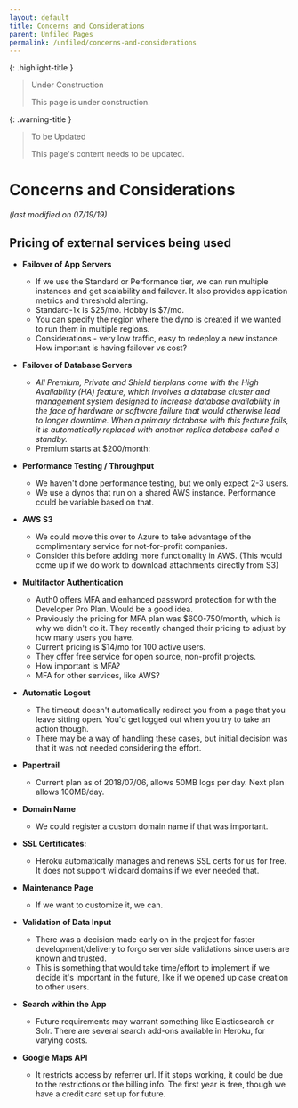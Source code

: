 ```yaml
---
layout: default
title: Concerns and Considerations
parent: Unfiled Pages
permalink: /unfiled/concerns-and-considerations
---
```


{: .highlight-title }
> Under Construction
>
> This page is under construction.

{: .warning-title }
> To be Updated
>
> This page's content needs to be updated.

# Concerns and Considerations

*(last modified on 07/19/19)*

## Pricing of external services being used
<!-- TODO: link to google spreadsheet -->

- **Failover of App Servers**
  - If we use the Standard or Performance tier, we can run multiple
    instances and get scalability and failover. It also provides application metrics and threshold alerting.
  - Standard-1x is $25/mo. Hobby is $7/mo.
  - You can specify the region where the dyno is created if we
    wanted to run them in multiple regions.
  - Considerations - very low traffic, easy to redeploy a new
    instance. How important is having failover vs cost?

- **Failover of Database Servers**
  
  - *All Premium, Private and Shield tierplans come with the High Availability
    (HA) feature, which involves a database cluster and management system designed to increase database availability in the face of hardware or software failure that would otherwise lead to longer downtime. When a primary database with this feature fails, it is automatically replaced with another replica database called a standby.*
  - Premium starts at $200/month: <!-- TODO: link?? -->

- **Performance Testing / Throughput**

  - We haven't done performance testing, but we only expect 2-3
    users.
  - We use a dynos that run on a shared AWS instance. Performance
    could be variable based on that.

- **AWS S3**

  - We could move this over to Azure to take advantage of the
    complimentary service for not-for-profit companies.
  - Consider this before adding more functionality in AWS. (This
    would come up if we do work to download attachments directly
    from S3)

- **Multifactor Authentication**

  - Auth0 offers MFA and enhanced password protection for with the
    Developer Pro Plan. Would be a good idea.
  - Previously the pricing for MFA plan was $600-750/month, which
    is why we didn't do it. They recently changed their pricing to
    adjust by how many users you have.
  - Current pricing is $14/mo for 100 active users. <!-- TODO: link? -->
  - They offer free service for open source, non-profit projects.
  - How important is MFA?
  - MFA for other services, like AWS?

- **Automatic Logout**

  - The timeout doesn't automatically redirect you from a page
    that you leave sitting open. You'd get logged out when you try
    to take an action though.
  - There may be a way of handling these cases, but initial
    decision was that it was not needed considering the effort.

- **Papertrail**

  - Current plan as of 2018/07/06, allows 50MB logs per day. Next
    plan allows 100MB/day.

- **Domain Name**

  - We could register a custom domain name if that was
    important.

- **SSL Certificates:**

  - Heroku automatically manages and renews SSL certs for us for
    free. It does not support wildcard domains if we ever needed
    that.
    <!-- TODO: link?? -->

- **Maintenance Page**

  - If we want to customize it, we can.<!-- TODO: link?? -->

- **Validation of Data Input**

  - There was a decision made early on in the project for faster
    development/delivery to forgo server side validations since
    users are known and trusted.
  - This is something that would take time/effort to implement if
    we decide it's important in the future, like if we opened up
    case creation to other users.

- **Search within the App**

  - Future requirements may warrant something like Elasticsearch
    or Solr. There are several search add-ons available in Heroku,
    for varying costs.

- **Google Maps API**

  - It restricts access by referrer url. If it stops working, it
    could be due to the restrictions or the billing info. The first
    year is free, though we have a credit card set up for future.
